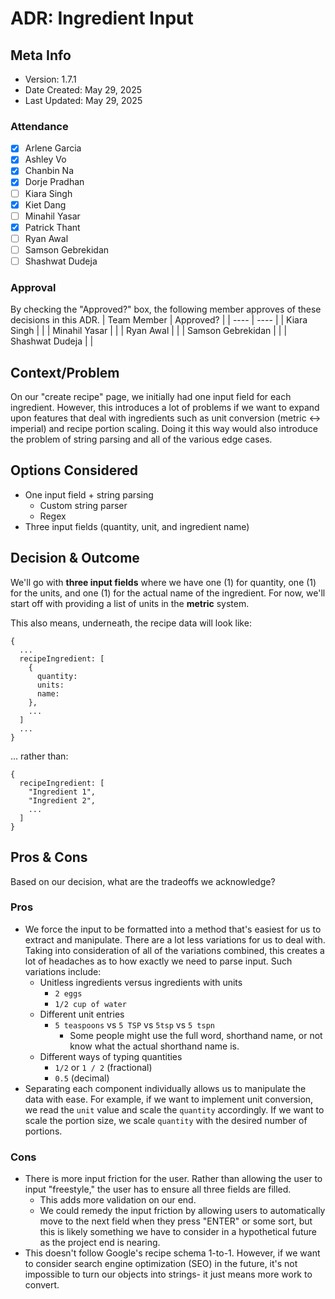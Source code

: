 # ADR: Ingredient Input
## Meta Info
- Version: 1.7.1
- Date Created: May 29, 2025
- Last Updated: May 29, 2025

### Attendance
- [X] Arlene Garcia
- [X] Ashley Vo
- [X] Chanbin Na
- [X] Dorje Pradhan
- [ ] Kiara Singh
- [X] Kiet Dang
- [ ] Minahil Yasar
- [X] Patrick Thant
- [ ] Ryan Awal
- [ ] Samson Gebrekidan
- [ ] Shashwat Dudeja

### Approval
By checking the "Approved?" box, the following member approves of these decisions in this ADR.
| Team Member       | Approved? |
| ----              | ---- | 
| Kiara Singh       |  |
| Minahil Yasar     |  |
| Ryan Awal         |  |
| Samson Gebrekidan |  |
| Shashwat Dudeja   |  |

## Context/Problem
On our "create recipe" page, we initially had one input field for each ingredient. However, this introduces a lot of problems if we want to expand upon features that deal with ingredients such as unit conversion (metric <-> imperial) and recipe portion scaling. Doing it this way would also introduce the problem of string parsing and all of the various edge cases.

## Options Considered
- One input field + string parsing
  - Custom string parser
  - Regex
- Three input fields (quantity, unit, and ingredient name)

## Decision & Outcome
We'll go with **three input fields** where we have one (1) for quantity, one (1) for the units, and one (1) for the actual name of the ingredient. For now, we'll start off with providing a list of units in the **metric** system.

This also means, underneath, the recipe data will look like:
```
{
  ...
  recipeIngredient: [
    { 
      quantity:
      units:
      name: 
    },
    ...
  ]
  ...
}
```
... rather than:
```
{
  recipeIngredient: [
    "Ingredient 1",
    "Ingredient 2",
    ...
  ]
}
```

## Pros & Cons
Based on our decision, what are the tradeoffs we acknowledge?

### Pros
- We force the input to be formatted into a method that's easiest for us to extract and manipulate. There are a lot less variations for us to deal with. Taking into consideration of all of the variations combined, this creates a lot of headaches as to how exactly we need to parse input. Such variations include:
  - Unitless ingredients versus ingredients with units
    - `2 eggs`
    - `1/2 cup of water`
  - Different unit entries
    - `5 teaspoons` vs `5 TSP` vs `5tsp` vs `5 tspn`
      - Some people might use the full word, shorthand name, or not know what the actual shorthand name is. 
  - Different ways of typing quantities
    - `1/2` or `1 / 2` (fractional)
    - `0.5` (decimal) 
- Separating each component individually allows us to manipulate the data with ease. For example, if we want to implement unit conversion, we read the `unit` value and scale the `quantity` accordingly. If we want to scale the portion size, we scale `quantity` with the desired number of portions.

### Cons
- There is more input friction for the user. Rather than allowing the user to input "freestyle," the user has to ensure all three fields are filled.
  - This adds more validation on our end.
  - We could remedy the input friction by allowing users to automatically move to the next field when they press "ENTER" or some sort, but this is likely something we have to consider in a hypothetical future as the project end is nearing.
- This doesn't follow Google's recipe schema 1-to-1. However, if we want to consider search engine optimization (SEO) in the future, it's not impossible to turn our objects into strings- it just means more work to convert.